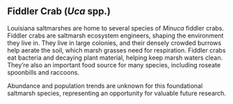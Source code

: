 ## Fiddler Crab (*Uca* spp.) 
Louisiana saltmarshes are home to several species of *Minuca* fiddler crabs. Fiddler crabs are saltmarsh ecosystem engineers, shaping the environment they live in. They live in large colonies, and their densely crowded burrows help aerate the soil, which marsh grasses need for respiration. Fiddler crabs eat bacteria and decaying plant material, helping keep marsh waters clean. They’re also an important food source for many species, including roseate spoonbills and raccoons.

Abundance and population trends are unknown for this foundational saltmarsh species, representing an opportunity for valuable future research. 

